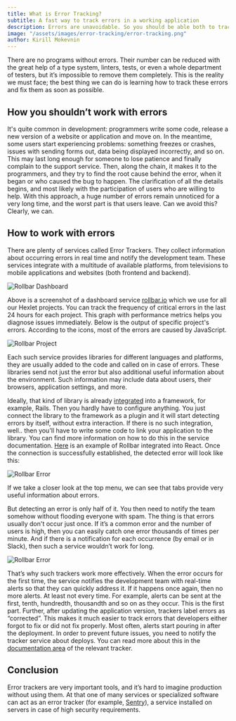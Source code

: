 ```yaml
---
title: What is Error Tracking?
subtitle: A fast way to track errors in a working application
description: Errors are unavoidable. So you should be able both to track and prevent them. There are services which help manage this task
image: "/assets/images/error-tracking/error-tracking.png"
author: Kirill Mokevnin
---
```


There are no programs without errors. Their number can be reduced with the great help of a type system, linters, tests, or even a whole department of testers, but it’s impossible to remove them completely. This is the reality we must face; the best thing we can do is learning how to track these errors and fix them as soon as possible.

## How you shouldn’t work with errors

It's quite common in development: programmers write some code, release a new version of a website or application and move on. In the meantime, some users start experiencing problems: something freezes or crashes, issues with sending forms out, data being displayed incorrectly, and so on. This may last long enough for someone to lose patience and finally complain to the support service. Then, along the chain, it makes it to the programmers, and they try to find the root cause behind the error, when it began or who caused the bug to happen. The clarification of all the details begins, and most likely with the participation of users who are willing to help. With this approach, a huge number of errors remain unnoticed for a very long time, and the worst part is that users leave. Can we avoid this? Clearly, we can.

## How to work with errors

There are plenty of services called Error Trackers. They collect information about occurring errors in real time and notify the development team. These services integrate with a multitude of available platforms, from televisions to mobile applications and websites (both frontend and backend).

![Rollbar Dashboard](/assets/images/error-tracking/rollbar-dashboard.jpg)

Above is a screenshot of a dashboard service [rollbar.io](https://rollbar.io/) which we use for all our Hexlet projects. You can track the frequency of critical errors in the last 24 hours for each project. This graph with performance metrics helps you diagnose issues immediately. Below is the output of specific project's errors. According to the icons, most of the errors are caused by JavaScript.

![Rollbar Project](/assets/images/error-tracking/rollbar-project.jpg)

Each such service provides libraries for different languages and platforms, they are usually added to the code and called on in case of errors. These libraries send not just the error but also additional useful information about the environment. Such information may include data about users, their browsers, application settings, and more.

Ideally, that kind of library is already [integrated](https://docs.rollbar.com/docs/rails) into a framework, for example, Rails. Then you hardly have to configure anything. You just connect the library to the framework as a plugin and it will start detecting errors by itself, without extra interaction. If there is no such integration, well.. then you'll have to write some code to link your application to the library. You can find more information on how to do this in the service documentation. [Here](https://docs.rollbar.com/docs/react) is an example of Rollbar integrated into React. Once the connection is successfully established, the detected error will look like this:

![Rollbar Error](/assets/images/error-tracking/rollbar-error.jpg)

If we take a closer look at the top menu, we can see that tabs provide very useful information about errors.

But detecting an error is only half of it. You then need to notify the team somehow without flooding everyone with spam. The thing is that errors usually don't occur just once. If it’s a common error and the number of users is high, then you can easily catch one error thousands of times per minute. And if there is a notification for each occurrence (by email or in Slack), then such a service wouldn’t work for long.

![Rollbar Error](/assets/images/error-tracking/rollbar-notifications.jpg)

That’s why such trackers work more effectively. When the error occurs for the first time, the service notifies the development team with real-time alerts so that they can quickly address it. If it happens once again, then no more alerts. At least not every time. For example, alerts can be sent at the first, tenth, hundredth, thousandth and so on as they occur. This is the first part. Further, after updating the application version, trackers label errors as “corrected”. This makes it much easier to track errors that developers either forgot to fix or did not fix properly. Most often, alerts start pouring in after the deployment. In order to prevent future issues, you need to notify the tracker service about deploys. You can read more about this in the [documentation area](https://docs.rollbar.com/docs/deploy-tracking) of the relevant tracker.

## Conclusion

Error trackers are very important tools, and it’s hard to imagine production without using them. At that one of many services or specialized software can act as an error  tracker (for example, [Sentry](https://github.com/getsentry/sentry)), a service installed on servers in case of high security requirements.
